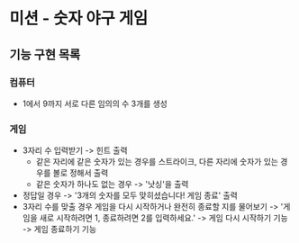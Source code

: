 # 미션 - 숫자 야구 게임

## 기능 구현 목록
### 컴퓨터
- 1에서 9까지 서로 다른 임의의 수 3개를 생성

### 게임
- 3자리 수 입력받기 -> 힌트 출력
    - 같은 자리에 같은 숫자가 있는 경우를 스트라이크, 다른 자리에 숫자가 있는 경우를 볼로 정해서 출력
    - 같은 숫자가 하나도 없는 경우 -> '낫싱'을 출력
- 정답일 경우 -> '3개의 숫자를 모두 맞히셨습니다! 게임 종료' 출력
- 3자리 수를 맞출 경우 게임을 다시 시작하거나 완전히 종료할 지를 물어보기
    -> '게임을 새로 시작하려면 1, 종료하려면 2를 입력하세요.'
    -> 게임 다시 시작하기 기능
    -> 게임 종료하기 기능

